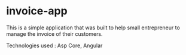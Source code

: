 # invoice-app

This is a simple application that was built to help small entrepreneur to manage the invoice of their customers.

Technologies used : Asp Core, Angular
